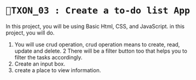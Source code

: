 # `📍TXON_03 : Create a to-do list App `

In this project, you will be using Basic Html, CSS, and JavaScript. in this project, you will do.
1. You will use crud operation, crud operation means to create, read, update and delete.
2 There will be a filter button too that helps you to filter the tasks accordingly.
3. Create an input box.
4. create a place to view information.
